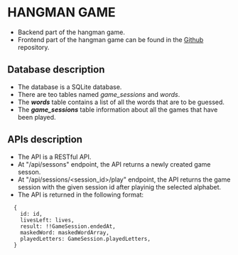 # HANGMAN GAME

- Backend part of the hangman game.
- Frontend part of the hangman game can be found in the [Github](https://github.com/Shubham-Mi/hangman-game) repository.

## Database description

- The database is a SQLite database.
- There are teo tables named _game_sessions_ and _words_.
- The **_words_** table contains a list of all the words that are to be guessed.
- The **_game_sessions_** table information about all the games that have been played.

## APIs description

- The API is a RESTful API.
- At "/api/sessons" endpoint, the API returns a newly created game sesson.
- At "/api/sessions/<session_id>/play" endpoint, the API returns the game session with the given session id after playinig the selected alphabet.
- The API is returned in the following format:

```
  {
    id: id,
    livesLeft: lives,
    result: !!GameSession.endedAt,
    maskedWord: maskedWordArray,
    playedLetters: GameSession.playedLetters,
  }

```
